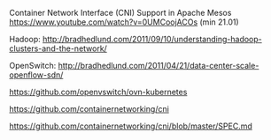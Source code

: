 
Container Network Interface (CNI) Support in Apache Mesos https://www.youtube.com/watch?v=0UMCoojACOs (min 21.01)

Hadoop: http://bradhedlund.com/2011/09/10/understanding-hadoop-clusters-and-the-network/

OpenSwitch: http://bradhedlund.com/2011/04/21/data-center-scale-openflow-sdn/

https://github.com/openvswitch/ovn-kubernetes 

https://github.com/containernetworking/cni 

https://github.com/containernetworking/cni/blob/master/SPEC.md 
